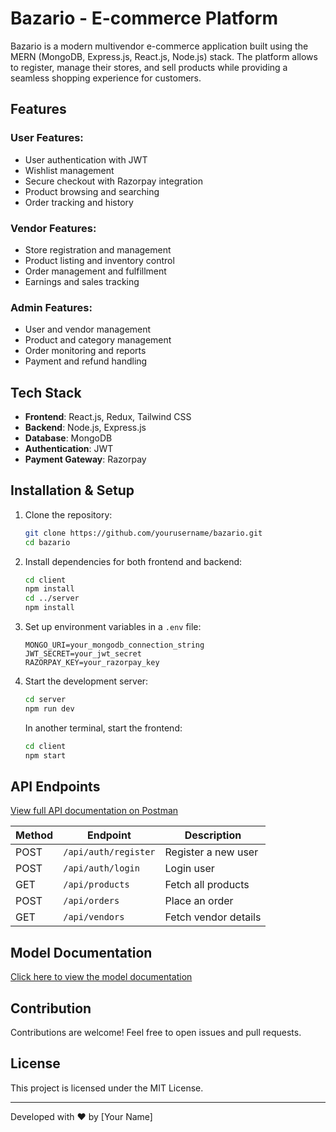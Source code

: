 # Bazario -  E-commerce Platform

Bazario is a modern multivendor e-commerce application built using the MERN (MongoDB, Express.js, React.js, Node.js) stack. The platform allows to register, manage their stores, and sell products while providing a seamless shopping experience for customers.

## Features

### User Features:

- User authentication with JWT
- Wishlist management
- Secure checkout with Razorpay integration
- Product browsing and searching
- Order tracking and history

### Vendor Features:

- Store registration and management
- Product listing and inventory control
- Order management and fulfillment
- Earnings and sales tracking

### Admin Features:

- User and vendor management
- Product and category management
- Order monitoring and reports
- Payment and refund handling

## Tech Stack

- **Frontend**: React.js, Redux, Tailwind CSS
- **Backend**: Node.js, Express.js
- **Database**: MongoDB
- **Authentication**: JWT
- **Payment Gateway**: Razorpay

## Installation & Setup

1. Clone the repository:

   ```sh
   git clone https://github.com/yourusername/bazario.git
   cd bazario
   ```

2. Install dependencies for both frontend and backend:

   ```sh
   cd client
   npm install
   cd ../server
   npm install
   ```

3. Set up environment variables in a `.env` file:

   ```env
   MONGO_URI=your_mongodb_connection_string
   JWT_SECRET=your_jwt_secret
   RAZORPAY_KEY=your_razorpay_key
   ```

4. Start the development server:

   ```sh
   cd server
   npm run dev
   ```

   In another terminal, start the frontend:

   ```sh
   cd client
   npm start
   ```

## API Endpoints

[View full API documentation on Postman](your_postman_link_here)

| Method | Endpoint | Description |
|--------|---------|-------------|
| POST | `/api/auth/register` | Register a new user |
| POST | `/api/auth/login` | Login user |
| GET | `/api/products` | Fetch all products |
| POST | `/api/orders` | Place an order |
| GET | `/api/vendors` | Fetch vendor details |

## Model Documentation
[Click here to view the model documentation](#)

## Contribution

Contributions are welcome! Feel free to open issues and pull requests.

## License

This project is licensed under the MIT License.

---

Developed with ❤️ by [Your Name]

